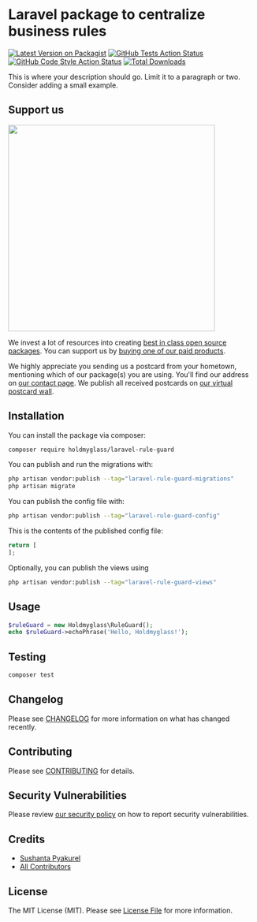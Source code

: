 # Laravel package to centralize business rules

[![Latest Version on Packagist](https://img.shields.io/packagist/v/holdmyglass/laravel-rule-guard.svg?style=flat-square)](https://packagist.org/packages/holdmyglass/laravel-rule-guard)
[![GitHub Tests Action Status](https://img.shields.io/github/actions/workflow/status/holdmyglass/laravel-rule-guard/run-tests.yml?branch=main&label=tests&style=flat-square)](https://github.com/holdmyglass/laravel-rule-guard/actions?query=workflow%3Arun-tests+branch%3Amain)
[![GitHub Code Style Action Status](https://img.shields.io/github/actions/workflow/status/holdmyglass/laravel-rule-guard/fix-php-code-style-issues.yml?branch=main&label=code%20style&style=flat-square)](https://github.com/holdmyglass/laravel-rule-guard/actions?query=workflow%3A"Fix+PHP+code+style+issues"+branch%3Amain)
[![Total Downloads](https://img.shields.io/packagist/dt/holdmyglass/laravel-rule-guard.svg?style=flat-square)](https://packagist.org/packages/holdmyglass/laravel-rule-guard)

This is where your description should go. Limit it to a paragraph or two. Consider adding a small example.

## Support us

[<img src="https://github-ads.s3.eu-central-1.amazonaws.com/laravel-rule-guard.jpg?t=1" width="419px" />](https://spatie.be/github-ad-click/laravel-rule-guard)

We invest a lot of resources into creating [best in class open source packages](https://spatie.be/open-source). You can support us by [buying one of our paid products](https://spatie.be/open-source/support-us).

We highly appreciate you sending us a postcard from your hometown, mentioning which of our package(s) you are using. You'll find our address on [our contact page](https://spatie.be/about-us). We publish all received postcards on [our virtual postcard wall](https://spatie.be/open-source/postcards).

## Installation

You can install the package via composer:

```bash
composer require holdmyglass/laravel-rule-guard
```

You can publish and run the migrations with:

```bash
php artisan vendor:publish --tag="laravel-rule-guard-migrations"
php artisan migrate
```

You can publish the config file with:

```bash
php artisan vendor:publish --tag="laravel-rule-guard-config"
```

This is the contents of the published config file:

```php
return [
];
```

Optionally, you can publish the views using

```bash
php artisan vendor:publish --tag="laravel-rule-guard-views"
```

## Usage

```php
$ruleGuard = new Holdmyglass\RuleGuard();
echo $ruleGuard->echoPhrase('Hello, Holdmyglass!');
```

## Testing

```bash
composer test
```

## Changelog

Please see [CHANGELOG](CHANGELOG.md) for more information on what has changed recently.

## Contributing

Please see [CONTRIBUTING](CONTRIBUTING.md) for details.

## Security Vulnerabilities

Please review [our security policy](../../security/policy) on how to report security vulnerabilities.

## Credits

- [Sushanta Pyakurel](https://github.com/holdmyglass)
- [All Contributors](../../contributors)

## License

The MIT License (MIT). Please see [License File](LICENSE.md) for more information.
